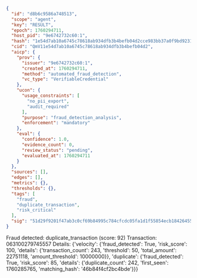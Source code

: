 ```json
{
  "id": "d8b6c9586a748513",
  "scope": "agent",
  "key": "RESULT",
  "epoch": 1760294711,
  "host_pid": "9e6742732c60:1",
  "hash": "1e54d7ab10a6745c78618ab934dfb3b4befb04d2cce983bb37a0f9bd9231bb03",
  "cid": "QmV11e54d7ab10a6745c78618ab934dfb3b4befb04d2",
  "aicp": {
    "prov": {
      "issuer": "9e6742732c60:1",
      "created_at": 1760294711,
      "method": "automated_fraud_detection",
      "vc_type": "VerifiableCredential"
    },
    "ucon": {
      "usage_constraints": [
        "no_pii_export",
        "audit_required"
      ],
      "purpose": "fraud_detection_analysis",
      "enforcement": "mandatory"
    },
    "eval": {
      "confidence": 1.0,
      "evidence_count": 0,
      "review_status": "pending",
      "evaluated_at": 1760294711
    }
  },
  "sources": [],
  "edges": [],
  "metrics": {},
  "thresholds": {},
  "tags": [
    "fraud",
    "duplicate_transaction",
    "risk_critical"
  ],
  "sig": "51d29f9201f47ab3c0cf69b84995c784cfcdc05fa1d1f55854ecb184264550c5"
}
```

Fraud detected: duplicate_transaction (score: 92)
Transaction: 063100279745557
Details: {'velocity': {'fraud_detected': True, 'risk_score': 100, 'details': {'transaction_count': 243, 'threshold': 50, 'total_amount': 22751118, 'amount_threshold': 10000000}}, 'duplicate': {'fraud_detected': True, 'risk_score': 85, 'details': {'duplicate_count': 242, 'first_seen': 1760285765, 'matching_hash': '46b84f4cf2bc4bde'}}}